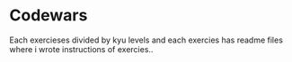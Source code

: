 # Codewars

Each exercieses divided by kyu levels and each exercies has readme files where i wrote instructions of exercies..
